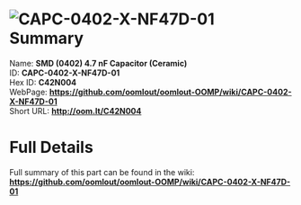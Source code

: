 
![CAPC-0402-X-NF47D-01](https://github.com/oomlout/oomlout-OOMP/blob/master/parts/CAPC-0402-X-NF47D-01/CAPC-0402-X-NF47D-01_420.jpg)   
Summary
=================
  
Name: __SMD (0402) 4.7 nF Capacitor (Ceramic)__    
ID: __CAPC-0402-X-NF47D-01__   
Hex ID: __C42N004__   
WebPage: __https://github.com/oomlout/oomlout-OOMP/wiki/CAPC-0402-X-NF47D-01__   
Short URL: __http://oom.lt/C42N004__   

Full Details
==========================
Full summary of this part can be found in the wiki:   
__https://github.com/oomlout/oomlout-OOMP/wiki/CAPC-0402-X-NF47D-01__    

